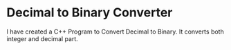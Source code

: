 # Decimal to Binary Converter
 I have created a C++ Program to Convert Decimal to Binary.
 It converts both integer and decimal part.
